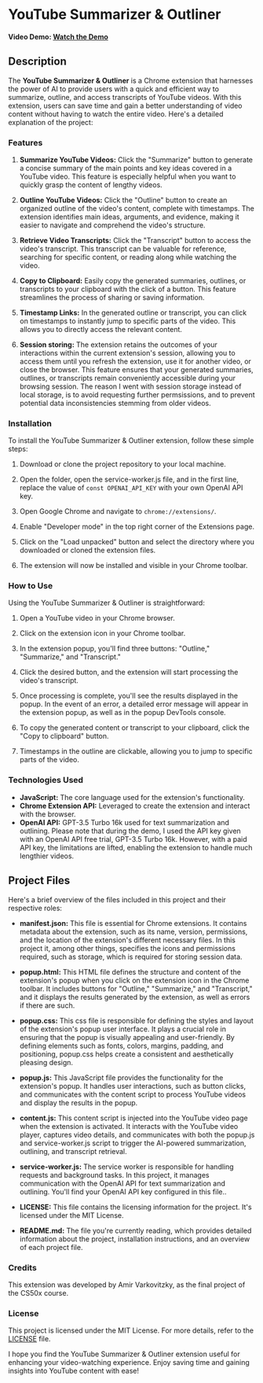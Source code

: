 # YouTube Summarizer & Outliner

#### Video Demo: [Watch the Demo](<URL HERE>)

## Description

The **YouTube Summarizer & Outliner** is a Chrome extension that harnesses the power of AI to provide users with a quick and efficient way to summarize, outline, and access transcripts of YouTube videos. With this extension, users can save time and gain a better understanding of video content without having to watch the entire video. Here's a detailed explanation of the project:

### Features

1. **Summarize YouTube Videos:** Click the "Summarize" button to generate a concise summary of the main points and key ideas covered in a YouTube video. This feature is especially helpful when you want to quickly grasp the content of lengthy videos.

2. **Outline YouTube Videos:** Click the "Outline" button to create an organized outline of the video's content, complete with timestamps. The extension identifies main ideas, arguments, and evidence, making it easier to navigate and comprehend the video's structure.

3. **Retrieve Video Transcripts:** Click the "Transcript" button to access the video's transcript. This transcript can be valuable for reference, searching for specific content, or reading along while watching the video.

4. **Copy to Clipboard:** Easily copy the generated summaries, outlines, or transcripts to your clipboard with the click of a button. This feature streamlines the process of sharing or saving information.

5. **Timestamp Links:** In the generated outline or transcript, you can click on timestamps to instantly jump to specific parts of the video. This allows you to directly access the relevant content.

6. **Session storing:** The extension retains the outcomes of your interactions within the current extension's session, allowing you to access them until you refresh the extension, use it for another video, or close the browser. This feature ensures that your generated summaries, outlines, or transcripts remain conveniently accessible during your browsing session. The reason I went with session storage instead of local storage, is to avoid requesting further permsissions, and to prevent potential data inconsistencies stemming from older videos.

### Installation

To install the YouTube Summarizer & Outliner extension, follow these simple steps:

1. Download or clone the project repository to your local machine.

2. Open the folder, open the service-worker.js file, and in the first line, replace the value of `const OPENAI_API_KEY` with your own OpenAI API key.

3. Open Google Chrome and navigate to `chrome://extensions/`.

4. Enable "Developer mode" in the top right corner of the Extensions page.

5. Click on the "Load unpacked" button and select the directory where you downloaded or cloned the extension files.

6. The extension will now be installed and visible in your Chrome toolbar.

### How to Use

Using the YouTube Summarizer & Outliner is straightforward:

1. Open a YouTube video in your Chrome browser.

2. Click on the extension icon in your Chrome toolbar.

3. In the extension popup, you'll find three buttons: "Outline," "Summarize," and "Transcript."

4. Click the desired button, and the extension will start processing the video's transcript.

5. Once processing is complete, you'll see the results displayed in the popup. In the event of an error, a detailed error message will appear in the extension popup, as well as in the popup DevTools console.

6. To copy the generated content or transcript to your clipboard, click the "Copy to clipboard" button.

7. Timestamps in the outline are clickable, allowing you to jump to specific parts of the video.

### Technologies Used

- **JavaScript:** The core language used for the extension's functionality.
- **Chrome Extension API:** Leveraged to create the extension and interact with the browser.
- **OpenAI API:** GPT-3.5 Turbo 16k used for text summarization and outlining. Please note that during the demo, I used the API key given with an OpenAI API free trial, GPT-3.5 Turbo 16k. However, with a paid API key, the limitations are lifted, enabling the extension to handle much lengthier videos.

## Project Files

Here's a brief overview of the files included in this project and their respective roles:

- **manifest.json:** This file is essential for Chrome extensions. It contains metadata about the extension, such as its name, version, permissions, and the location of the extension's different necessary files. In this project it, among other things, specifies the icons and permissions required, such as storage, which is required for storing session data.

- **popup.html:** This HTML file defines the structure and content of the extension's popup when you click on the extension icon in the Chrome toolbar. It includes buttons for "Outline," "Summarize," and "Transcript," and it displays the results generated by the extension, as well as errors if there are such.

- **popup.css:** This css file is responsible for defining the styles and layout of the extension's popup user interface. It plays a crucial role in ensuring that the popup is visually appealing and user-friendly. By defining elements such as fonts, colors, margins, padding, and positioning, popup.css helps create a consistent and aesthetically pleasing design.

- **popup.js:** This JavaScript file provides the functionality for the extension's popup. It handles user interactions, such as button clicks, and communicates with the content script to process YouTube videos and display the results in the popup.

- **content.js:** This content script is injected into the YouTube video page when the extension is activated. It interacts with the YouTube video player, captures video details, and communicates with both the popup.js and service-worker.js script to trigger the AI-powered summarization, outlining, and transcript retrieval.

- **service-worker.js:** The service worker is responsible for handling requests and background tasks. In this project, it manages communication with the OpenAI API for text summarization and outlining. You'll find your OpenAI API key configured in this file..

- **LICENSE:** This file contains the licensing information for the project. It's licensed under the MIT License.

- **README.md:** The file you're currently reading, which provides detailed information about the project, installation instructions, and an overview of each project file.

### Credits

This extension was developed by Amir Varkovitzky, as the final project of the CS50x course.

### License

This project is licensed under the MIT License. For more details, refer to the [LICENSE](/LICENSE) file.

I hope you find the YouTube Summarizer & Outliner extension useful for enhancing your video-watching experience. Enjoy saving time and gaining insights into YouTube content with ease!
